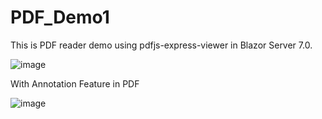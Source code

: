 # PDF_Demo1
This is PDF reader demo using pdfjs-express-viewer in Blazor Server 7.0. 

![image](https://user-images.githubusercontent.com/13105552/213916452-c2ba225c-b01f-43fc-a20a-ee61b38037f9.png)

With Annotation Feature in PDF

![image](https://user-images.githubusercontent.com/13105552/213924088-5497209e-b989-46a5-b6a1-a303e586c6ec.png)



